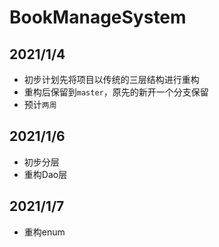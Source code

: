# BookManageSystem

## 2021/1/4
- 初步计划先将项目以传统的三层结构进行重构
- 重构后保留到`master`，原先的新开一个分支保留
- 预计`两周`

## 2021/1/6
- 初步分层
- 重构Dao层

## 2021/1/7
- 重构enum

